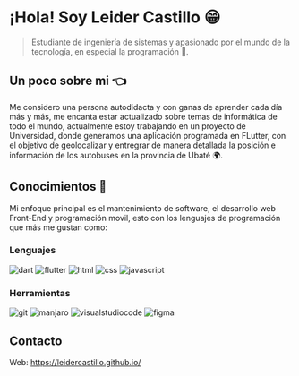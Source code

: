 # ¡Hola! Soy Leider Castillo 😁
> Estudiante de ingeniería de sistemas y apasionado por el mundo de la tecnología, en especial la programación 🤩.

## Un poco sobre mi 👈
Me considero una persona autodidacta y con ganas de aprender cada día más y más, me encanta estar actualizado sobre temas de informática de todo el mundo, actualmente estoy trabajando en un proyecto de Universidad, donde generamos una aplicación programada en FLutter, con el objetivo de geolocalizar y entregrar de manera detallada la posición e información de los autobuses en la provincia de Ubaté 🌍.

## Conocimientos 🚀
Mi enfoque principal es el mantenimiento de software, el desarrollo web Front-End y programación movil, esto con los lenguajes de programación que más me gustan como:
### Lenguajes 
 ![dart](https://img.shields.io/badge/Dart-0175C2?style=flat-square&logo=dart&logoColor=white)
 ![flutter](https://img.shields.io/badge/Flutter-02569B?style=flat-square&logo=flutter&logoColor=white)
 ![html](https://img.shields.io/badge/HTML5-E34F26?style=flat-square&logo=html5&logoColor=white)
 ![css](https://img.shields.io/badge/CSS3-1572B6?style=flat-square&logo=css3&logoColor=white)
 ![javascript](https://img.shields.io/badge/JAVASCRIPT-333?style=flat-square&logo=javascript&logoColor=#F7DF1E)
### Herramientas 
 ![git](https://img.shields.io/badge/GIT-F05032?style=flat-square&logo=git&logoColor=white)
 ![manjaro](https://img.shields.io/badge/Manjaro-35BF5C?style=flat-square&logo=manjaro&logoColor=white)
 ![visualstudiocode](https://img.shields.io/badge/VisualStudioCode-007ACC?style=flat-square&logo=visualstudiocode&logoColor=white)
 ![figma](https://img.shields.io/badge/FIGMA-F24E1E?style=flat-square&logo=figma&logoColor=white)
 
 
 

## Contacto 
 Web: https://leidercastillo.github.io/

